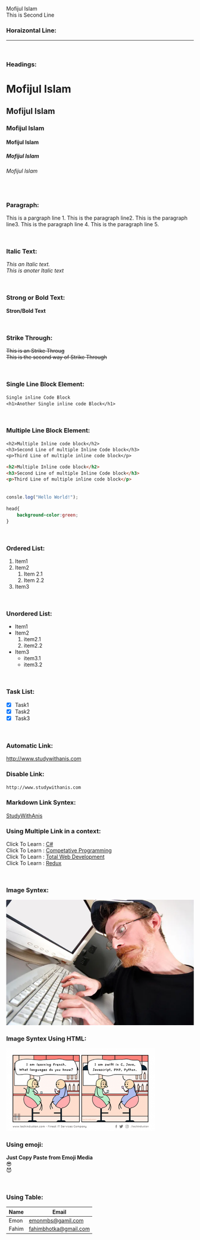 <!--MarkDown Comment-->
Mofijul Islam <!--To initiate a new line, just press 2 spaces after a line-->  
This is Second Line
### Horaizontal Line:
---

</br>

### Headings:  
# Mofijul Islam    
## Mofijul Islam
### Mofijul Islam
#### Mofijul Islam
##### Mofijul Islam
###### Mofijul Islam   

</br>

### Paragraph:
<p>
This is a pargraph line 1. This is the paragraph line2. This is the paragraph line3. This is the paragraph line 4. This is the paragraph line 5.
</p>
</br>

### Italic Text:
<i>This an Italic text.</i>  
_This is anoter Italic text_

</br>

### Strong or Bold Text:
__Stron/Bold Text__

</br>

### Strike Through:
<del>This is an Strike Throug</del>   
~~This is the second way of Strike Through~~  

</br>


### Single Line Block Element:
`Single inline Code Block`  
`<h1>Another Single inline code Block</h1>` 

</br>


### Multiple Line Block Element:
```
<h2>Multiple Inline code block</h2>
<h3>Second Line of multiple Inline Code block</h3>
<p>Third Line of multiple inline code block</p>
``` 
```html
<h2>Multiple Inline code block</h2>
<h3>Second Line of multiple Inline Code block</h3>
<p>Third Line of multiple inline code block</p>
``` 
```javascript

consle.log("Hello World!");
``` 
```css
head{
    background-color:green;
}
``` 

</br>  

### Ordered List:  
1. Item1
2. Item2
    1. Item 2.1
    2. Item 2.2
3. Item3

</br>

### Unordered List:  
- Item1
- Item2
    1. item2.1
    2. item2.2
- Item3
    - item3.1
    - item3.2

</br>

### Task List: 
- [x] Task1
- [x] Task2
- [x] Task3

</br>

### Automatic Link:  
http://www.studywithanis.com

### Disable Link:  
`http://www.studywithanis.com`

### Markdown Link Syntex:
[StudyWithAnis](http://www.studywithanis.com) 

### Using Multiple Link in a context:
Click To Learn : [C#][DevSkill]  
Click To Learn : [Competative Programming][DevSkill]  
Click To Learn : [Total Web Development][ProgrammingHero]  
Click To Learn : [Redux][LearnWithSumit]  


<!--All Links are here-->
[DevSkill]: https://devskill.com/  
[ProgrammingHero]: https://www.programming-hero.com/  
[LearnWithSumit]: https://learnwithsumit.com/

</br>

### Image Syntex:
<!--![alt text](image)-->
![The Funny Coder](./funnyCoder.jpg)

### Image Syntex Using HTML:
<img src="./Funny-Coding-Comic.png" width="400" title="Code Comics">

</br>

### Using emoji:
__Just Copy Paste from Emoji Media__  
😎  
😈  

</br>

### Using Table:  
| Name | Email |  
| ---- | ---- |
|Emon | emonmbs@gamil.com|
|Fahim | fahimbhotka@gmail.com|







